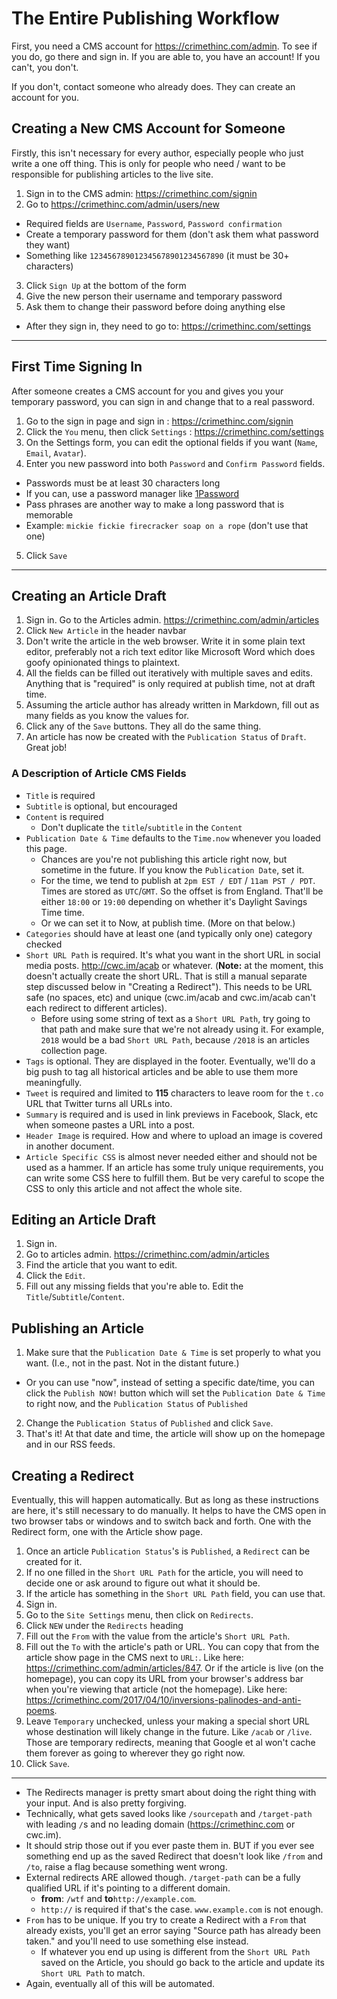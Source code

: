 # The Entire Publishing Workflow

First, you need a CMS account for https://crimethinc.com/admin. To see if you do, go there and sign in. If you are able to, you have an account! If you can't, you don't.

If you don't, contact someone who already does. They can create an account for you.

## Creating a New CMS Account for Someone

Firstly, this isn't necessary for every author, especially people who just write a one off thing. This is only for people who need / want to be responsible for publishing articles to the live site.

1. Sign in to the CMS admin: https://crimethinc.com/signin
2. Go to https://crimethinc.com/admin/users/new
  - Required fields are `Username`, `Password`, `Password confirmation`
  - Create a temporary password for them (don't ask them what password they want)
  - Something like `123456789012345678901234567890` (it must be 30+ characters)
3. Click `Sign Up` at the bottom of the form
4. Give the new person their username and temporary password
5. Ask them to change their password before doing anything else
  - After they sign in, they need to go to: https://crimethinc.com/settings

***

## First Time Signing In

After someone creates a CMS account for you and gives you your temporary password, you can sign in and change that to a real password.

1. Go to the sign in page and sign in : https://crimethinc.com/signin
2. Click the `You` menu, then click `Settings` : https://crimethinc.com/settings
3. On the Settings form, you can edit the optional fields if you want (`Name`, `Email`, `Avatar`).
4. Enter you new password into both `Password` and `Confirm Password` fields.
  - Passwords must be at least 30 characters long
  - If you can, use a password manager like [1Password](https://1password.com)
  - Pass phrases are another way to make a long password that is memorable
  - Example: `mickie fickie firecracker soap on a rope` (don't use that one)
5. Click `Save`

***

## Creating an Article Draft

1. Sign in. Go to the Articles admin. https://crimethinc.com/admin/articles
2. Click `New Article` in the header navbar
3. Don't write the article in the web browser. Write it in some plain text editor,  preferably not a rich text editor like Microsoft Word which does goofy opinionated things to plaintext.
4. All the fields can be filled out iteratively with multiple saves and edits. Anything that is "required" is only required at publish time, not at draft time.
5. Assuming the article author has already written in Markdown, fill out as many fields as you know the values for.
6. Click any of the `Save` buttons. They all do the same thing.
7. An article has now be created with the `Publication Status` of `Draft`. Great job!

### A Description of Article CMS Fields

- `Title` is required
- `Subtitle` is optional, but encouraged
- `Content` is required
  - Don't duplicate the `title`/`subtitle` in the `Content`
- `Publication Date & Time` defaults to the `Time.now` whenever you loaded this page.
  - Chances are you're not publishing this article right now, but sometime in the future. If you know the `Publication Date`, set it.
  - For the time, we tend to publish at `2pm EST / EDT` / `11am PST / PDT`. Times are stored as `UTC`/`GMT`. So the offset is from England. That'll be either `18:00` or `19:00` depending on whether it's Daylight Savings Time time.
  - Or we can set it to Now, at publish time. (More on that below.)
- `Categories` should have at least one (and typically only one) category checked
- `Short URL Path` is required. It's what you want in the short URL in social media posts. http://cwc.im/acab or whatever. (**Note:** at the moment, this doesn't actually create the short URL. That is still a manual separate step discussed below in "Creating a Redirect"). This needs to be URL safe (no spaces, etc) and unique (cwc.im/acab and cwc.im/acab can't each redirect to different articles).
  - Before using some string of text as a `Short URL Path`, try going to that path and make sure that we're not already using it. For example, `2018` would be a bad `Short URL Path`, because `/2018` is an articles collection page.
- `Tags` is optional. They are displayed in the footer. Eventually, we'll do a big push to tag all historical articles and be able to use them more meaningfully.
- `Tweet` is required and limited to **115** characters to leave room for the `t.co` URL that Twitter turns all URLs into.
- `Summary` is required and is used in link previews in Facebook, Slack, etc when someone pastes a URL into a post.
- `Header Image` is required. How and where to upload an image is covered in another document.
- `Article Specific CSS` is almost never needed either and should not be used as a hammer. If an article has some truly unique requirements, you can write some CSS here to fulfill them. But be very careful to scope the CSS to only this article and not affect the whole site.

## Editing an Article Draft

1. Sign in.
2. Go to articles admin. https://crimethinc.com/admin/articles
3. Find the article that you want to edit.
4. Click the `Edit`.
5. Fill out any missing fields that you're able to. Edit the `Title`/`Subtitle`/`Content`.

## Publishing an Article

1. Make sure that the `Publication Date & Time` is set properly to what you want. (I.e., not in the past. Not in the distant future.)
  - Or you can use "now", instead of setting a specific date/time, you can click the `Publish NOW!` button which will set the `Publication Date & Time` to right now, and the `Publication Status` of `Published`
2. Change the `Publication Status` of `Published` and click `Save`.
3. That's it! At that date and time, the article will show up on the homepage and in our RSS feeds.

## Creating a Redirect

Eventually, this will happen automatically. But as long as these instructions are here, it's still necessary to do manually. It helps to have the CMS open in two browser tabs or windows and to switch back and forth. One with the Redirect form, one with the Article show page.

1. Once an article `Publication Status`'s is `Published`, a `Redirect` can be created for it.
2. If no one filled in the `Short URL Path` for the article, you will need to decide one or ask around to figure out what it should be.
3. If the article has something in the `Short URL Path` field, you can use that.
4. Sign in.
5. Go to the `Site Settings` menu, then click on `Redirects`.
6. Click `NEW` under the `Redirects` heading
7. Fill out the `From` with the value from the article's `Short URL Path`.
8. Fill out the `To` with the article's path or URL. You can copy that from the article show page in the CMS next to `URL:`. Like here: https://crimethinc.com/admin/articles/847. Or if the article is live (on the homepage), you can copy its URL from your browser's address bar when you're viewing that article (not the homepage). Like here: https://crimethinc.com/2017/04/10/inversions-palinodes-and-anti-poems.
9. Leave `Temporary` unchecked, unless your making a special short URL whose destination will likely change in the future. Like `/acab` or `/live`. Those are temporary redirects, meaning that Google et al won't cache them forever as going to wherever they go right now.
10. Click `Save`.

***

- The Redirects manager is pretty smart about doing the right thing with your input. And is also pretty forgiving.
- Technically, what gets saved looks like `/sourcepath` and `/target-path` with leading `/`s and no leading domain (https://crimethinc.com or cwc.im).
- It should strip those out if you ever paste them in. BUT if you ever see something end up as the saved Redirect that doesn't look like `/from` and `/to`, raise a flag because something went wrong.
- External redirects ARE allowed though. `/target-path` can be a fully qualified URL if it's pointing to a different domain.
  - **from**: `/wtf` and **to**`http://example.com`.
  - `http://` is required if that's the case. `www.example.com` is not enough.
- `From` has to be unique. If you try to create a Redirect with a `From` that already exists, you'll get an error saying "Source path has already been taken." and you'll need to use something else instead.
  - If whatever you end up using is different from the `Short URL Path` saved on the Article, you should go back to the article and update its `Short URL Path` to match.
- Again, eventually all of this will be automated.
